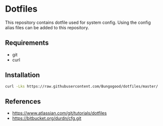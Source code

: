 # Dotfiles
This repository contains dotfile used for system config. Using the config alias files can be added to this repository.

## Requirements

- git
- curl

## Installation

```sh
curl -Lks https://raw.githubusercontent.com/Bungogood/dotfiles/master/.bin/install.sh | /bin/bash
```

## References

- https://www.atlassian.com/git/tutorials/dotfiles
- https://bitbucket.org/durdn/cfg.git